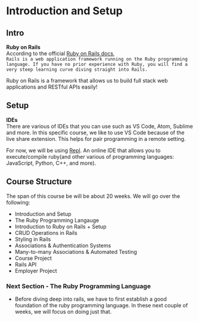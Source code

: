# Introduction and Setup

## Intro
**Ruby on Rails** <br>
According to the official [Ruby on Rails docs](https://guides.rubyonrails.org/getting_started.html), <br>
```Rails is a web application framework running on the Ruby programming language. If you have no prior experience with Ruby, you will find a very steep learning curve diving straight into Rails.```

Ruby on Rails is a framework that allows us to build full stack web applications and RESTful APIs easily! 

## Setup

**IDEs**<br>
There are various of IDEs that you can use such as VS Code, Atom, Sublime and more. In this specific course, we like to use VS Code because of the live share extension. This helps for pair programming in a remote setting.

For now, we will be using [Repl](https://replit.com/). An online IDE that allows you to execute/compile ruby(and other various of programming languages: JavaScript, Python, C++, and more).

## Course Structure 
The span of this course be will be about 20 weeks. We will go over the following: 

- Introduction and Setup
- The Ruby Programming Langauge
- Introduction to Ruby on Rails + Setup
- CRUD Operations in Rails
- Styling in Rails
- Associations & Authentication Systems
- Many-to-many Associations & Automated Testing
- Course Project
- Rails API
- Employer Project 

### Next Section - The Ruby Programming Language
- Before diving deep into rails, we have to first establish a good foundation of the ruby programming language. In these next couple of weeks, we will focus on doing just that.